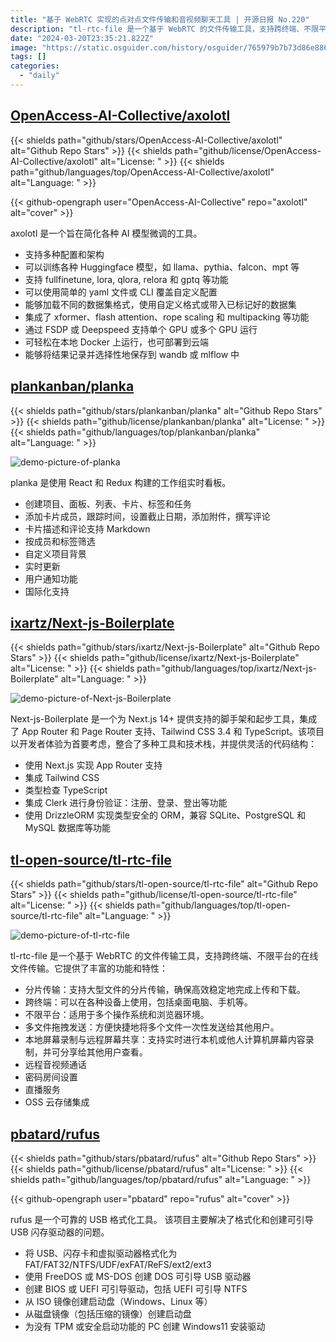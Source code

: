 ```yaml
---
title: "基于 WebRTC 实现的点对点文件传输和音视频聊天工具 | 开源日报 No.220"
description: "tl-rtc-file 是一个基于 WebRTC 的文件传输工具，支持跨终端、不限平台的在线文件传输。"
date: "2024-03-20T23:35:21.822Z"
image: "https://static.osguider.com/history/osguider/765979b7b73d86e8863b8e651250d847.png"
tags: []
categories:
  - "daily"
---
```


## [OpenAccess-AI-Collective/axolotl](https://github.com/OpenAccess-AI-Collective/axolotl)

{{< shields path="github/stars/OpenAccess-AI-Collective/axolotl" alt="Github Repo Stars" >}} {{< shields path="github/license/OpenAccess-AI-Collective/axolotl" alt="License: " >}} {{< shields path="github/languages/top/OpenAccess-AI-Collective/axolotl" alt="Language: " >}}

{{< github-opengraph user="OpenAccess-AI-Collective" repo="axolotl" alt="cover" >}}

axolotl 是一个旨在简化各种 AI 模型微调的工具。

- 支持多种配置和架构
- 可以训练各种 Huggingface 模型，如 llama、pythia、falcon、mpt 等
- 支持 fullfinetune, lora, qlora, relora 和 gptq 等功能
- 可以使用简单的 yaml 文件或 CLI 覆盖自定义配置
- 能够加载不同的数据集格式，使用自定义格式或带入已标记好的数据集
- 集成了 xformer、flash attention、rope scaling 和 multipacking 等功能
- 通过 FSDP 或 Deepspeed 支持单个 GPU 或多个 GPU 运行
- 可轻松在本地 Docker 上运行，也可部署到云端
- 能够将结果记录并选择性地保存到 wandb 或 mlflow 中
  
## [plankanban/planka](https://github.com/plankanban/planka)

{{< shields path="github/stars/plankanban/planka" alt="Github Repo Stars" >}} {{< shields path="github/license/plankanban/planka" alt="License: " >}} {{< shields path="github/languages/top/plankanban/planka" alt="Language: " >}}

![demo-picture-of-planka](https://static.osguider.com/history/2024/621c1ced65dd8a3ef41c8dbd888aad98.png)

planka 是使用 React 和 Redux 构建的工作组实时看板。

- 创建项目、面板、列表、卡片、标签和任务
- 添加卡片成员，跟踪时间，设置截止日期，添加附件，撰写评论
- 卡片描述和评论支持 Markdown
- 按成员和标签筛选
- 自定义项目背景
- 实时更新
- 用户通知功能
- 国际化支持
  
## [ixartz/Next-js-Boilerplate](https://github.com/ixartz/Next-js-Boilerplate)

{{< shields path="github/stars/ixartz/Next-js-Boilerplate" alt="Github Repo Stars" >}} {{< shields path="github/license/ixartz/Next-js-Boilerplate" alt="License: " >}} {{< shields path="github/languages/top/ixartz/Next-js-Boilerplate" alt="Language: " >}}

![demo-picture-of-Next-js-Boilerplate](https://static.osguider.com/subject/github/ixartz/Next-js-Boilerplate/269a52e5293d1d4ad79a21604ac72823.png)

Next-js-Boilerplate 是一个为 Next.js 14+ 提供支持的脚手架和起步工具，集成了 App Router 和 Page Router 支持、Tailwind CSS 3.4 和 TypeScript。该项目以开发者体验为首要考虑，整合了多种工具和技术栈，并提供灵活的代码结构：

- 使用 Next.js 实现 App Router 支持
- 集成 Tailwind CSS
- 类型检查 TypeScript
- 集成 Clerk 进行身份验证：注册、登录、登出等功能
- 使用 DrizzleORM 实现类型安全的 ORM，兼容 SQLite、PostgreSQL 和 MySQL 数据库等功能
  
## [tl-open-source/tl-rtc-file](https://github.com/tl-open-source/tl-rtc-file)

{{< shields path="github/stars/tl-open-source/tl-rtc-file" alt="Github Repo Stars" >}} {{< shields path="github/license/tl-open-source/tl-rtc-file" alt="License: " >}} {{< shields path="github/languages/top/tl-open-source/tl-rtc-file" alt="Language: " >}}

![demo-picture-of-tl-rtc-file](https://static.osguider.com/history/2024/464e4e1d37df7e387758a47ad65f9074.png)

tl-rtc-file 是一个基于 WebRTC 的文件传输工具，支持跨终端、不限平台的在线文件传输。它提供了丰富的功能和特性：

- 分片传输：支持大型文件的分片传输，确保高效稳定地完成上传和下载。
- 跨终端：可以在各种设备上使用，包括桌面电脑、手机等。
- 不限平台：适用于多个操作系统和浏览器环境。
- 多文件拖拽发送：方便快捷地将多个文件一次性发送给其他用户。
- 本地屏幕录制与远程屏幕共享：支持实时进行本机或他人计算机屏幕内容录制，并可分享给其他用户查看。
- 远程音视频通话
- 密码房间设置
- 直播服务
- OSS 云存储集成
  
## [pbatard/rufus](https://github.com/pbatard/rufus)

{{< shields path="github/stars/pbatard/rufus" alt="Github Repo Stars" >}} {{< shields path="github/license/pbatard/rufus" alt="License: " >}} {{< shields path="github/languages/top/pbatard/rufus" alt="Language: " >}}

{{< github-opengraph user="pbatard" repo="rufus" alt="cover" >}}

rufus 是一个可靠的 USB 格式化工具。
该项目主要解决了格式化和创建可引导 USB 闪存驱动器的问题。

- 将 USB、闪存卡和虚拟驱动器格式化为 FAT/FAT32/NTFS/UDF/exFAT/ReFS/ext2/ext3
- 使用 FreeDOS 或 MS-DOS 创建 DOS 可引导 USB 驱动器
- 创建 BIOS 或 UEFI 可引导驱动，包括 UEFI 可引导 NTFS
- 从 ISO 镜像创建启动盘（Windows、Linux 等）
- 从磁盘镜像（包括压缩的镜像）创建启动盘
- 为没有 TPM 或安全启动功能的 PC 创建 Windows11 安装驱​​​​​​动
  
